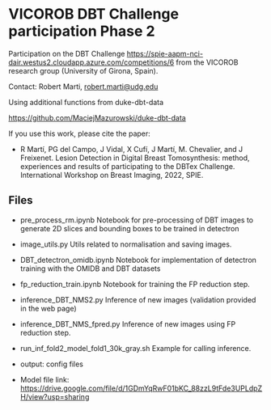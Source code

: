# VICOROB DBT Challenge participation Phase 2

Participation on the DBT Challenge https://spie-aapm-nci-dair.westus2.cloudapp.azure.com/competitions/6 from the VICOROB research group (University of Girona, Spain). 

Contact: Robert Marti, robert.marti@udg.edu


Using additional functions from duke-dbt-data 

https://github.com/MaciejMazurowski/duke-dbt-data


If you use this work, please cite the paper: 

- R Martí, PG del Campo, J Vidal, X Cufí, J Martí, M. Chevalier, and J Freixenet. Lesion Detection in Digital Breast Tomosynthesis: method, experiences and results of participating to the DBTex Challenge. International Workshop on Breast Imaging, 2022, SPIE.


## Files
- pre_process_rm.ipynb
Notebook for pre-processing of DBT images to generate 2D slices and bounding boxes to be trained in detectron

- image_utils.py
Utils related to normalisation and saving images.

- DBT_detectron_omidb.ipynb
Notebook for implementation of detectron training with the OMIDB and DBT datasets

- fp_reduction_train.ipynb
Notebook for training the FP reduction step. 

- inference_DBT_NMS2.py
Inference of new images (validation provided in the web page)

- inference_DBT_NMS_fpred.py
Inference of new images using FP reduction step. 

- run_inf_fold2_model_fold1_30k_gray.sh 
Example for calling inference.

- output: config files 

- Model file link: https://drive.google.com/file/d/1GDmYqRwF01bKC_88zzL9tFde3UPLdpZH/view?usp=sharing
